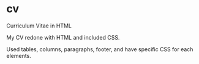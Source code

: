 # cv

Curriculum Vitae in HTML

My CV redone with HTML and included CSS.

Used tables, columns, paragraphs, footer, and have specific CSS for each elements.
